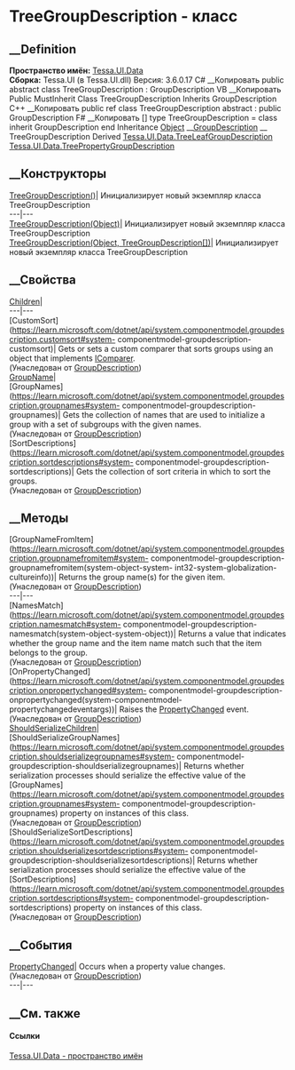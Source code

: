 # TreeGroupDescription - класс
##  __Definition
 **Пространство имён:** [Tessa.UI.Data](N_Tessa_UI_Data.htm)  
 **Сборка:** Tessa.UI (в Tessa.UI.dll) Версия: 3.6.0.17
C# __Копировать
     public abstract class TreeGroupDescription : GroupDescription
VB __Копировать
     Public MustInherit Class TreeGroupDescription
    	Inherits GroupDescription
C++ __Копировать
     public ref class TreeGroupDescription abstract : public GroupDescription
F# __Копировать
     [<AbstractClassAttribute>]
    type TreeGroupDescription = 
        class
            inherit GroupDescription
        end
Inheritance
    [Object](https://learn.microsoft.com/dotnet/api/system.object) __[GroupDescription](https://learn.microsoft.com/dotnet/api/system.componentmodel.groupdescription) __ TreeGroupDescription
Derived
[Tessa.UI.Data.TreeLeafGroupDescription](T_Tessa_UI_Data_TreeLeafGroupDescription.htm)
[Tessa.UI.Data.TreePropertyGroupDescription](T_Tessa_UI_Data_TreePropertyGroupDescription.htm)
##  __Конструкторы
[TreeGroupDescription()](M_Tessa_UI_Data_TreeGroupDescription__ctor.htm)|
Инициализирует новый экземпляр класса TreeGroupDescription  
---|---  
[TreeGroupDescription(Object)](M_Tessa_UI_Data_TreeGroupDescription__ctor_1.htm)|
Инициализирует новый экземпляр класса TreeGroupDescription  
[TreeGroupDescription(Object,
TreeGroupDescription[])](M_Tessa_UI_Data_TreeGroupDescription__ctor_2.htm)|
Инициализирует новый экземпляр класса TreeGroupDescription  
##  __Свойства
[Children](P_Tessa_UI_Data_TreeGroupDescription_Children.htm)|  
---|---  
[CustomSort](https://learn.microsoft.com/dotnet/api/system.componentmodel.groupdescription.customsort#system-
componentmodel-groupdescription-customsort)| Gets or sets a custom comparer
that sorts groups using an object that implements
[IComparer](https://learn.microsoft.com/dotnet/api/system.collections.icomparer).  
(Унаследован от
[GroupDescription](https://learn.microsoft.com/dotnet/api/system.componentmodel.groupdescription))  
[GroupName](P_Tessa_UI_Data_TreeGroupDescription_GroupName.htm)|  
[GroupNames](https://learn.microsoft.com/dotnet/api/system.componentmodel.groupdescription.groupnames#system-
componentmodel-groupdescription-groupnames)| Gets the collection of names that
are used to initialize a group with a set of subgroups with the given names.  
(Унаследован от
[GroupDescription](https://learn.microsoft.com/dotnet/api/system.componentmodel.groupdescription))  
[SortDescriptions](https://learn.microsoft.com/dotnet/api/system.componentmodel.groupdescription.sortdescriptions#system-
componentmodel-groupdescription-sortdescriptions)| Gets the collection of sort
criteria in which to sort the groups.  
(Унаследован от
[GroupDescription](https://learn.microsoft.com/dotnet/api/system.componentmodel.groupdescription))  
##  __Методы
[GroupNameFromItem](https://learn.microsoft.com/dotnet/api/system.componentmodel.groupdescription.groupnamefromitem#system-
componentmodel-groupdescription-groupnamefromitem\(system-object-system-
int32-system-globalization-cultureinfo\))| Returns the group name(s) for the
given item.  
(Унаследован от
[GroupDescription](https://learn.microsoft.com/dotnet/api/system.componentmodel.groupdescription))  
---|---  
[NamesMatch](https://learn.microsoft.com/dotnet/api/system.componentmodel.groupdescription.namesmatch#system-
componentmodel-groupdescription-namesmatch\(system-object-system-object\))|
Returns a value that indicates whether the group name and the item name match
such that the item belongs to the group.  
(Унаследован от
[GroupDescription](https://learn.microsoft.com/dotnet/api/system.componentmodel.groupdescription))  
[OnPropertyChanged](https://learn.microsoft.com/dotnet/api/system.componentmodel.groupdescription.onpropertychanged#system-
componentmodel-groupdescription-onpropertychanged\(system-componentmodel-
propertychangedeventargs\))| Raises the
[PropertyChanged](https://learn.microsoft.com/dotnet/api/system.componentmodel.groupdescription.propertychanged)
event.  
(Унаследован от
[GroupDescription](https://learn.microsoft.com/dotnet/api/system.componentmodel.groupdescription))  
[ShouldSerializeChildren](M_Tessa_UI_Data_TreeGroupDescription_ShouldSerializeChildren.htm)|  
[ShouldSerializeGroupNames](https://learn.microsoft.com/dotnet/api/system.componentmodel.groupdescription.shouldserializegroupnames#system-
componentmodel-groupdescription-shouldserializegroupnames)| Returns whether
serialization processes should serialize the effective value of the
[GroupNames](https://learn.microsoft.com/dotnet/api/system.componentmodel.groupdescription.groupnames#system-
componentmodel-groupdescription-groupnames) property on instances of this
class.  
(Унаследован от
[GroupDescription](https://learn.microsoft.com/dotnet/api/system.componentmodel.groupdescription))  
[ShouldSerializeSortDescriptions](https://learn.microsoft.com/dotnet/api/system.componentmodel.groupdescription.shouldserializesortdescriptions#system-
componentmodel-groupdescription-shouldserializesortdescriptions)| Returns
whether serialization processes should serialize the effective value of the
[SortDescriptions](https://learn.microsoft.com/dotnet/api/system.componentmodel.groupdescription.sortdescriptions#system-
componentmodel-groupdescription-sortdescriptions) property on instances of
this class.  
(Унаследован от
[GroupDescription](https://learn.microsoft.com/dotnet/api/system.componentmodel.groupdescription))  
##  __События
[PropertyChanged](https://learn.microsoft.com/dotnet/api/system.componentmodel.groupdescription.propertychanged)|
Occurs when a property value changes.  
(Унаследован от
[GroupDescription](https://learn.microsoft.com/dotnet/api/system.componentmodel.groupdescription))  
---|---  
##  __См. также
#### Ссылки
[Tessa.UI.Data - пространство имён](N_Tessa_UI_Data.htm)
